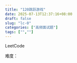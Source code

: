 ```yaml
---
title: "120跳跃游戏"
date: 2025-07-13T12:37:16+08:00
draft: false
slug: "lc-0"
categories: ["高频面试题"]
tags: ["",""]
---
```


LeetCode

难度：

<!--more-->

```cpp

```
